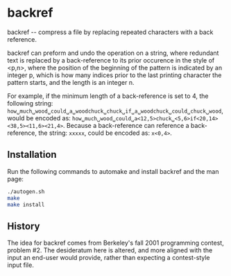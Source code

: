 # backref
backref -- compress a file by replacing repeated characters with a back reference.

backref can preform and undo the operation on a string,
where redundant text is replaced by a back-reference to its prior occurence in the style of <p,n>,
where the position of the beginning of the pattern is indicated by an integer p,
which is how many indices prior to the last printing character the pattern starts,
and the length is an integer n.

For example, if the minimum length of a back-reference is set to 4, the following string:
`how␣much␣wood␣could␣a␣woodchuck␣chuck␣if␣a␣woodchuck␣could␣chuck␣wood`,
would be encoded as: `how␣much␣wood␣could␣a<12,5>chuck␣<5,6>if<20,14><38,5><11,6><21,4>`.
Because a back-reference can reference a back-reference,
the string: `xxxxx`, could be encoded as: `x<0,4>`.
## Installation
Run the following commands to automake and install backref and the man page:
```bash
./autogen.sh
make
make install
```
## History
The idea for backref comes from Berkeley's fall 2001 programming contest, problem \#2.
The desideratum here is altered,
and more aligned with the input an end-user would provide,
rather than expecting a contest-style input file.
